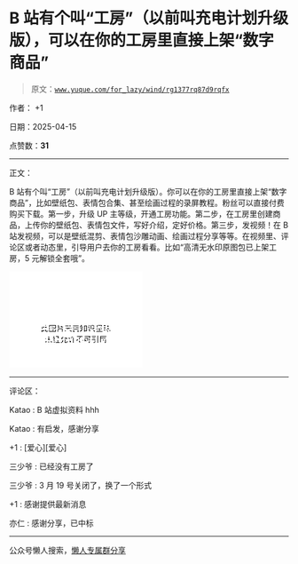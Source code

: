 # B 站有个叫“工房”（以前叫充电计划升级版），可以在你的工房里直接上架“数字商品”

> 原文：[`www.yuque.com/for_lazy/wind/rg1377rq87d9rqfx`](https://www.yuque.com/for_lazy/wind/rg1377rq87d9rqfx)

作者： +1

日期：2025-04-15

点赞数：**31**

* * *

正文：

B 站有个叫“工房”（以前叫充电计划升级版）。你可以在你的工房里直接上架“数字商品”，比如壁纸包、表情包合集、甚至绘画过程的录屏教程。粉丝可以直接付费购买下载。第一步，升级 UP 主等级，开通工房功能。第二步，在工房里创建商品，上传你的壁纸包、表情包文件，写好介绍，定好价格。第三步，发视频！在 B 站发视频，可以是壁纸混剪、表情包沙雕动画、绘画过程分享等等。在视频里、评论区或者动态里，引导用户去你的工房看看。比如“高清无水印原图包已上架工房，5 元解锁全套哦”。

![](img/45bc0b8bedec80c43262a1ad2100316b.png "None")

* * *

评论区：

Katao : B 站虚拟资料 hhh

Katao : 有启发，感谢分享

+1 : [爱心][爱心]

三少爷 : 已经没有工房了

三少爷 : 3 月 19 号关闭了，换了一个形式

+1 : 感谢提供最新消息

亦仁 : 感谢分享，已中标

* * *

公众号懒人搜索，[懒人专属群分享](https://lazybook.fun/#/blog/group)